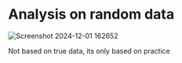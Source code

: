 # Analysis on random data
![Screenshot 2024-12-01 162652](https://github.com/user-attachments/assets/036cf7ff-fbc8-48e6-9898-63e2708e2bc7)
<p>Not based on true data, its only based on practice</p>
